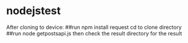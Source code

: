 # nodejstest
After cloning to device:
##run npm install request
cd to clone directory
##run node getpostsapi.js
then check the result directory for the result 
